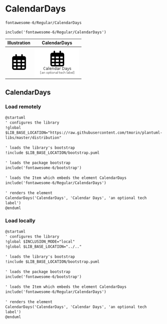 # CalendarDays


```text
fontawesome-6/Regular/CalendarDays
```

```text
include('fontawesome-6/Regular/CalendarDays')
```



| Illustration | CalendarDays |
| :---: | :---: |
| ![illustration for Illustration](../../fontawesome-6/Regular/CalendarDays.png) | ![illustration for CalendarDays](../../fontawesome-6/Regular/CalendarDays.Local.png) |




## CalendarDays

### Load remotely
```plantuml
@startuml
' configures the library
!global $LIB_BASE_LOCATION="https://raw.githubusercontent.com/tmorin/plantuml-libs/master/distribution"

' loads the library's bootstrap
!include $LIB_BASE_LOCATION/bootstrap.puml

' loads the package bootstrap
include('fontawesome-6/bootstrap')

' loads the Item which embeds the element CalendarDays
include('fontawesome-6/Regular/CalendarDays')

' renders the element
CalendarDays('CalendarDays', 'Calendar Days', 'an optional tech label')
@enduml
```

### Load locally
```plantuml
@startuml
' configures the library
!global $INCLUSION_MODE="local"
!global $LIB_BASE_LOCATION="../.."

' loads the library's bootstrap
!include $LIB_BASE_LOCATION/bootstrap.puml

' loads the package bootstrap
include('fontawesome-6/bootstrap')

' loads the Item which embeds the element CalendarDays
include('fontawesome-6/Regular/CalendarDays')

' renders the element
CalendarDays('CalendarDays', 'Calendar Days', 'an optional tech label')
@enduml
```


